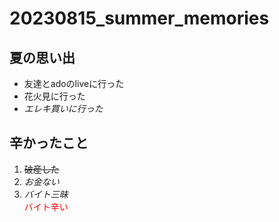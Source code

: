 # 20230815_summer_memories
## 夏の思い出
* 友達とadoのliveに行った
* 花火見に行った
* _エレキ買いに行った_

## 辛かったこと
1. ~~破産した~~</br>
2. *お金ない*</br>
3. *バイト三昧*</br>
<font color="red">バイト辛い</font>
